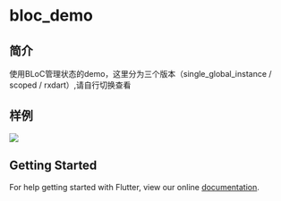 # bloc_demo
## 简介
使用BLoC管理状态的demo，这里分为三个版本（single_global_instance / scoped / rxdart）,请自行切换查看
## 样例
![](https://user-gold-cdn.xitu.io/2018/10/3/166377f64764f172?w=355&h=636&f=gif&s=289168)
## Getting Started

For help getting started with Flutter, view our online
[documentation](https://flutter.io/).
